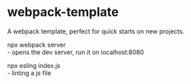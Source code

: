 # webpack-template
A webpack template, perfect for quick starts on new projects.  

npx webpack server  
    - opens the dev server, run it on localhost:8080  


npx esling index.js  
    - linting a js file  